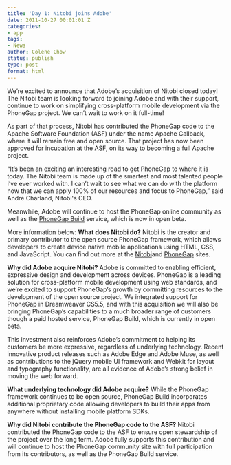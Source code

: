 ```yaml
---
title: 'Day 1: Nitobi joins Adobe'
date: 2011-10-27 00:01:01 Z
categories:
- app
tags:
- News
author: Colene Chow
status: publish
type: post
format: html
---
```


We’re excited to announce that Adobe’s acquisition of Nitobi closed today! The Nitobi team is looking forward to joining Adobe and with their support, continue to work on simplifying cross-platform mobile development via the PhoneGap project. We can’t wait to work on it full-time!

As part of that process, Nitobi has contributed the PhoneGap code to the Apache Software Foundation (ASF) under the name Apache Callback, where it will remain free and open source. That project has now been approved for incubation at the ASF, on its way to becoming a full Apache project.

“It’s been an exciting an interesting road to get PhoneGap to where it is today. The Nitobi team is made up of the smartest and most talented people I’ve ever worked with. I can’t wait to see what we can do with the platform now that we can apply 100% of our resources and focus to PhoneGap,” said Andre Charland, Nitobi's CEO.

Meanwhile, Adobe will continue to host the PhoneGap online community as well as the [PhoneGap Build](http://build.phonegap.com) service, which is now in open beta.

More information below: **What does Nitobi do?** Nitobi is the creator and primary contributor to the open source PhoneGap framework, which allows developers to create device native mobile applications using HTML, CSS, and JavaScript. You can find out more at the [Nitobi](http://nitobi.com/)and [PhoneGap](http://www.phonegap.com/) sites.

**Why did Adobe acquire Nitobi?** Adobe is committed to enabling efficient, expressive design and development across devices. PhoneGap is a leading solution for cross-platform mobile development using web standards, and we’re excited to support PhoneGap’s growth by committing resources to the development of the open source project. We integrated support for PhoneGap in Dreamweaver CS5.5, and with this acquisition we will also be bringing PhoneGap’s capabilities to a much broader range of customers though a paid hosted service, PhoneGap Build, which is currently in open beta.

This investment also reinforces Adobe’s commitment to helping its customers be more expressive, regardless of underlying technology. Recent innovative product releases such as Adobe Edge and Adobe Muse, as well as contributions to the jQuery mobile UI framework and Webkit for layout and typography functionality, are all evidence of Adobe’s strong belief in moving the web forward.

**What underlying technology did Adobe acquire?** While the PhoneGap framework continues to be open source, PhoneGap Build incorporates additional proprietary code allowing developers to build their apps from anywhere without installing mobile platform SDKs.

**Why did Nitobi contribute the PhoneGap code to the ASF?** Nitobi contributed the PhoneGap code to the ASF to ensure open stewardship of the project over the long term. Adobe fully supports this contribution and will continue to host the PhoneGap community site with full participation from its contributors, as well as the PhoneGap Build service.
